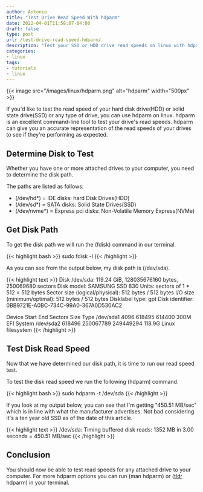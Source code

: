 ```yaml
---
author: Antonio
title: "Test Drive Read Speed With hdparm"
date: 2022-04-01T11:58:07-04:00
draft: false
type: post
url: /test-drive-read-speed-hdparm/
description: "Test your SSD or HDD drive read speeds on linux with hdparm. hdparm can give you an accurate representation of the read speeds of your drives to see if they're performing as expected."
categories:
- linux
tags:
- tutorials
- linux
---
```


{{< image src="/images/linux/hdparm.png" alt="hdparm" width="500px" >}}

If you'd like to test the read speed of your hard disk drive(HDD) or solid state drive(SSD) or any type of drive, you can use hdparm on linux. hdparm is an excellent command-line tool to test your drive's read speeds. hdparm can give you an accurate representation of the read speeds of your drives to see if they're performing as expected.

<!--more-->

## **Determine Disk to Test**

Whether you have one or more attached drives to your computer, you need to determine the disk path.

The paths are listed as follows:

- (/dev/hd*) = IDE disks: hard Disk Drives(HDD)
- (/dev/sd*) = SATA disks: Solid State Drives(SSD)
- (/dev/nvme*) = Express pci disks: Non-Volatile Memory Express(NVMe)

## **Get Disk Path**

To get the disk path we will run the (fdisk) command in our terminal.

{{< highlight bash >}}
sudo fdisk -l
{{< /highlight >}}

As you can see from the output below, my disk path is (/dev/sda).

{{< highlight text >}}
Disk /dev/sda: 119.24 GiB, 128035676160 bytes, 250069680 sectors
Disk model: SAMSUNG SSD 830 
Units: sectors of 1 * 512 = 512 bytes
Sector size (logical/physical): 512 bytes / 512 bytes
I/O size (minimum/optimal): 512 bytes / 512 bytes
Disklabel type: gpt
Disk identifier: 0BB9721E-A0BC-734C-99A0-367A0D530AC2

Device      Start       End   Sectors   Size Type
/dev/sda1    4096    618495    614400   300M EFI System
/dev/sda2  618496 250067789 249449294 118.9G Linux filesystem
{{< /highlight >}}

<!--adsense-->

## **Test Disk Read Speed**

Now that we have determined our disk path, it is time to run our read speed test.

To test the disk read speed we run the following (hdparm) command.

{{< highlight bash >}}
sudo hdparm -t /dev/sda
{{< /highlight >}}

If you look at my output below, you can see that I'm getting "450.51 MB/sec" which is in line with what the manufacturer advertises. Not bad considering it's a ten year old SSD as of the date of this article.

{{< highlight text >}}
/dev/sda:
 Timing buffered disk reads: 1352 MB in  3.00 seconds = 450.51 MB/sec
{{< /highlight >}}

## **Conclusion**

You should now be able to test read speeds for any attached drive to your computer. For more hdparm options you can run (man hdparm) or ([tldr](https://techstop.github.io/linux-tldr-pages-command/) hdparm) in your terminal.
